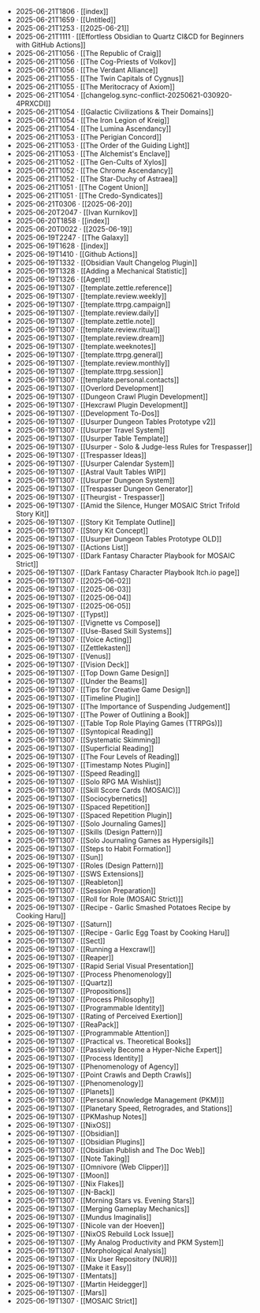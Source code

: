 - 2025-06-21T1806 · [[index]]
- 2025-06-21T1659 · [[Untitled]]
- 2025-06-21T1253 · [[2025-06-21]]
- 2025-06-21T1111 · [[Effortless Obsidian to Quartz CI&CD for Beginners with GitHub Actions]]
- 2025-06-21T1056 · [[The Republic of Craig]]
- 2025-06-21T1056 · [[The Cog-Priests of Volkov]]
- 2025-06-21T1056 · [[The Verdant Alliance]]
- 2025-06-21T1055 · [[The Twin Capitals of Cygnus]]
- 2025-06-21T1055 · [[The Meritocracy of Axiom]]
- 2025-06-21T1054 · [[changelog.sync-conflict-20250621-030920-4PRXCDI]]
- 2025-06-21T1054 · [[Galactic Civilizations & Their Domains]]
- 2025-06-21T1054 · [[The Iron Legion of Kreig]]
- 2025-06-21T1054 · [[The Lumina Ascendancy]]
- 2025-06-21T1053 · [[The Perigian Concord]]
- 2025-06-21T1053 · [[The Order of the Guiding Light]]
- 2025-06-21T1053 · [[The Alchemist's Enclave]]
- 2025-06-21T1052 · [[The Gen-Cults of Xylos]]
- 2025-06-21T1052 · [[The Chrome Ascendancy]]
- 2025-06-21T1052 · [[The Star-Duchy of Astraea]]
- 2025-06-21T1051 · [[The Cogent Union]]
- 2025-06-21T1051 · [[The Credo-Syndicates]]
- 2025-06-21T0306 · [[2025-06-20]]
- 2025-06-20T2047 · [[Ivan Kurnikov]]
- 2025-06-20T1858 · [[index]]
- 2025-06-20T0022 · [[2025-06-19]]
- 2025-06-19T2247 · [[The Galaxy]]
- 2025-06-19T1628 · [[index]]
- 2025-06-19T1410 · [[Github Actions]]
- 2025-06-19T1332 · [[Obsidian Vault Changelog Plugin]]
- 2025-06-19T1328 · [[Adding a Mechanical Statistic]]
- 2025-06-19T1326 · [[Agent]]
- 2025-06-19T1307 · [[template.zettle.reference]]
- 2025-06-19T1307 · [[template.review.weekly]]
- 2025-06-19T1307 · [[template.ttrpg.campaign]]
- 2025-06-19T1307 · [[template.review.daily]]
- 2025-06-19T1307 · [[template.zettle.note]]
- 2025-06-19T1307 · [[template.review.ritual]]
- 2025-06-19T1307 · [[template.review.dream]]
- 2025-06-19T1307 · [[template.weeknotes]]
- 2025-06-19T1307 · [[template.ttrpg.general]]
- 2025-06-19T1307 · [[template.review.monthly]]
- 2025-06-19T1307 · [[template.ttrpg.session]]
- 2025-06-19T1307 · [[template.personal.contacts]]
- 2025-06-19T1307 · [[Overlord Development]]
- 2025-06-19T1307 · [[Dungeon Crawl Plugin Development]]
- 2025-06-19T1307 · [[Hexcrawl Plugin Development]]
- 2025-06-19T1307 · [[Development To-Dos]]
- 2025-06-19T1307 · [[Usurper Dungeon Tables Prototype v2]]
- 2025-06-19T1307 · [[Usurper Travel System]]
- 2025-06-19T1307 · [[Usurper Table Template]]
- 2025-06-19T1307 · [[Usurper - Solo & Judge-less Rules for Trespasser]]
- 2025-06-19T1307 · [[Trespasser Ideas]]
- 2025-06-19T1307 · [[Usurper Calendar System]]
- 2025-06-19T1307 · [[Astral Vault Tables WIP]]
- 2025-06-19T1307 · [[Usurper Dungeon System]]
- 2025-06-19T1307 · [[Trespasser Dungeon Generator]]
- 2025-06-19T1307 · [[Theurgist - Trespasser]]
- 2025-06-19T1307 · [[Amid the Silence, Hunger MOSAIC Strict Trifold Story Kit]]
- 2025-06-19T1307 · [[Story Kit Template Outline]]
- 2025-06-19T1307 · [[Story Kit Concept]]
- 2025-06-19T1307 · [[Usurper Dungeon Tables Prototype OLD]]
- 2025-06-19T1307 · [[Actions List]]
- 2025-06-19T1307 · [[Dark Fantasy Character Playbook for MOSAIC Strict]]
- 2025-06-19T1307 · [[Dark Fantasy Character Playbook Itch.io page]]
- 2025-06-19T1307 · [[2025-06-02]]
- 2025-06-19T1307 · [[2025-06-03]]
- 2025-06-19T1307 · [[2025-06-04]]
- 2025-06-19T1307 · [[2025-06-05]]
- 2025-06-19T1307 · [[Typst]]
- 2025-06-19T1307 · [[Vignette vs Compose]]
- 2025-06-19T1307 · [[Use-Based Skill Systems]]
- 2025-06-19T1307 · [[Voice Acting]]
- 2025-06-19T1307 · [[Zettlekasten]]
- 2025-06-19T1307 · [[Venus]]
- 2025-06-19T1307 · [[Vision Deck]]
- 2025-06-19T1307 · [[Top Down Game Design]]
- 2025-06-19T1307 · [[Under the Beams]]
- 2025-06-19T1307 · [[Tips for Creative Game Design]]
- 2025-06-19T1307 · [[Timeline Plugin]]
- 2025-06-19T1307 · [[The Importance of Suspending Judgement]]
- 2025-06-19T1307 · [[The Power of Outlining a Book]]
- 2025-06-19T1307 · [[Table Top Role Playing Games (TTRPGs)]]
- 2025-06-19T1307 · [[Syntopical Reading]]
- 2025-06-19T1307 · [[Systematic Skimming]]
- 2025-06-19T1307 · [[Superficial Reading]]
- 2025-06-19T1307 · [[The Four Levels of Reading]]
- 2025-06-19T1307 · [[Timestamp Notes Plugin]]
- 2025-06-19T1307 · [[Speed Reading]]
- 2025-06-19T1307 · [[Solo RPG MA Wishlist]]
- 2025-06-19T1307 · [[Skill Score Cards (MOSAIC)]]
- 2025-06-19T1307 · [[Sociocybernetics]]
- 2025-06-19T1307 · [[Spaced Repetition]]
- 2025-06-19T1307 · [[Spaced Repetition Plugin]]
- 2025-06-19T1307 · [[Solo Journaling Games]]
- 2025-06-19T1307 · [[Skills (Design Pattern)]]
- 2025-06-19T1307 · [[Solo Journaling Games as Hypersigils]]
- 2025-06-19T1307 · [[Steps to Habit Formation]]
- 2025-06-19T1307 · [[Sun]]
- 2025-06-19T1307 · [[Roles (Design Pattern)]]
- 2025-06-19T1307 · [[SWS Extensions]]
- 2025-06-19T1307 · [[Reableton]]
- 2025-06-19T1307 · [[Session Preparation]]
- 2025-06-19T1307 · [[Roll for Role (MOSAIC Strict)]]
- 2025-06-19T1307 · [[Recipe - Garlic Smashed Potatoes Recipe by Cooking Haru]]
- 2025-06-19T1307 · [[Saturn]]
- 2025-06-19T1307 · [[Recipe - Garlic Egg Toast by Cooking Haru]]
- 2025-06-19T1307 · [[Sect]]
- 2025-06-19T1307 · [[Running a Hexcrawl]]
- 2025-06-19T1307 · [[Reaper]]
- 2025-06-19T1307 · [[Rapid Serial Visual Presentation]]
- 2025-06-19T1307 · [[Process Phenomenology]]
- 2025-06-19T1307 · [[Quartz]]
- 2025-06-19T1307 · [[Propositions]]
- 2025-06-19T1307 · [[Process Philosophy]]
- 2025-06-19T1307 · [[Programmable Identity]]
- 2025-06-19T1307 · [[Rating of Perceived Exertion]]
- 2025-06-19T1307 · [[ReaPack]]
- 2025-06-19T1307 · [[Programmable Attention]]
- 2025-06-19T1307 · [[Practical vs. Theoretical Books]]
- 2025-06-19T1307 · [[Passively Become a Hyper-Niche Expert]]
- 2025-06-19T1307 · [[Process Identity]]
- 2025-06-19T1307 · [[Phenomenology of Agency]]
- 2025-06-19T1307 · [[Point Crawls and Depth Crawls]]
- 2025-06-19T1307 · [[Phenomenology]]
- 2025-06-19T1307 · [[Planets]]
- 2025-06-19T1307 · [[Personal Knowledge Management (PKM)]]
- 2025-06-19T1307 · [[Planetary Speed, Retrogrades, and Stations]]
- 2025-06-19T1307 · [[PKMashup Notes]]
- 2025-06-19T1307 · [[NixOS]]
- 2025-06-19T1307 · [[Obsidian]]
- 2025-06-19T1307 · [[Obsidian Plugins]]
- 2025-06-19T1307 · [[Obsidian Publish and The Doc Web]]
- 2025-06-19T1307 · [[Note Taking]]
- 2025-06-19T1307 · [[Omnivore (Web Clipper)]]
- 2025-06-19T1307 · [[Moon]]
- 2025-06-19T1307 · [[Nix Flakes]]
- 2025-06-19T1307 · [[N-Back]]
- 2025-06-19T1307 · [[Morning Stars vs. Evening Stars]]
- 2025-06-19T1307 · [[Merging Gameplay Mechanics]]
- 2025-06-19T1307 · [[Mundus Imaginalis]]
- 2025-06-19T1307 · [[Nicole van der Hoeven]]
- 2025-06-19T1307 · [[NixOS Rebuild Lock Issue]]
- 2025-06-19T1307 · [[My Analog Productivity and PKM System]]
- 2025-06-19T1307 · [[Morphological Analysis]]
- 2025-06-19T1307 · [[Nix User Repository (NUR)]]
- 2025-06-19T1307 · [[Make it Easy]]
- 2025-06-19T1307 · [[Mentats]]
- 2025-06-19T1307 · [[Martin Heidegger]]
- 2025-06-19T1307 · [[Mars]]
- 2025-06-19T1307 · [[MOSAIC Strict]]
